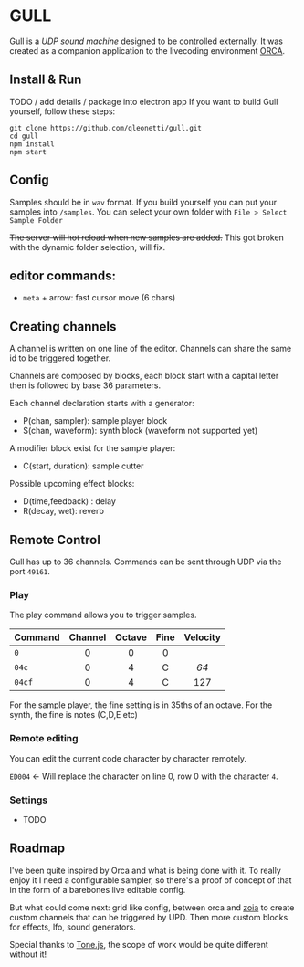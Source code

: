 # GULL

Gull is a *UDP sound machine* designed to be controlled externally. It was created as a companion application to the livecoding environment [ORCA](https://hundredrabbits.itch.io/orca).

## Install & Run

TODO / add details / package into electron app
If you want to build Gull yourself, follow these steps:

```
git clone https://github.com/qleonetti/gull.git
cd gull
npm install
npm start
```

## Config
Samples should be in `wav` format.
If you build yourself you can put your samples into `/samples`. You can select your own folder with `File > Select Sample Folder`

~~The server will hot reload when new samples are added.~~ This got broken with the dynamic folder selection, will fix.

## editor commands:
* `meta` + arrow: fast cursor move (6 chars)

## Creating channels

A channel is written on one line of the editor. Channels can share the same id to be triggered together.

Channels are composed by blocks, each block start with a capital letter then is followed by base 36 parameters.

Each channel declaration starts with a generator:

* P(chan, sampler): sample player block
* S(chan, waveform): synth block (waveform not supported yet)

A modifier block exist for the sample player:

* C(start, duration): sample cutter

Possible upcoming effect blocks: 

* D(time,feedback) : delay
* R(decay, wet): reverb

## Remote Control

Gull has up to 36 channels. Commands can be sent through UDP via the port `49161`.

### Play

The play command allows you to trigger samples.

| Command  | Channel | Octave | Fine | Velocity |
| :-       | :-:     | :-:    | :-:  | :-:      |
| `0`      | 0       | 0      | 0    |          |
| `04c`    | 0       | 4      | C    | _64_     |
| `04cf`   | 0       | 4      | C    | 127      |

For the sample player, the fine setting is in 35ths of an octave.
For the synth, the fine is notes (C,D,E etc)

### Remote editing

You can edit the current code character by character remotely. 

`ED004` <- Will replace the character on line 0, row 0 with the character `4`.

### Settings

- TODO

## Roadmap
I've been quite inspired by Orca and what is being done with it.
To really enjoy it I need a configurable sampler, so there's a proof of concept of that in the form of a barebones live editable config.

But what could come next: grid like config, between orca and [zoia](https://empresseffects.com/products/zoia) to create custom channels that can be triggered by UPD.
Then more custom blocks for effects, lfo, sound generators.

Special thanks to [Tone.js](https://tonejs.github.io), the scope of work would be quite different without it!
